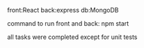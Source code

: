 front:React
back:express
db:MongoDB

command to run front and back: npm start

all tasks were completed except for unit tests